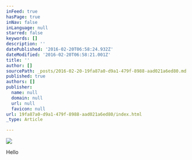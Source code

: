 ```yaml
---
inFeed: true
hasPage: true
inNav: false
inLanguage: null
starred: false
keywords: []
description: ''
datePublished: '2016-02-20T06:58:24.932Z'
dateModified: '2016-02-20T06:58:21.001Z'
title: ''
author: []
sourcePath: _posts/2016-02-20-19fa87a0-d9a1-479f-8988-aad021a6ed80.md
published: true
authors: []
publisher:
  name: null
  domain: null
  url: null
  favicon: null
url: 19fa87a0-d9a1-479f-8988-aad021a6ed80/index.html
_type: Article

---
```

![](https://the-grid-user-content.s3-us-west-2.amazonaws.com/a23a056a-b53d-46ee-ab25-26876a609041.jpg)

Hello
